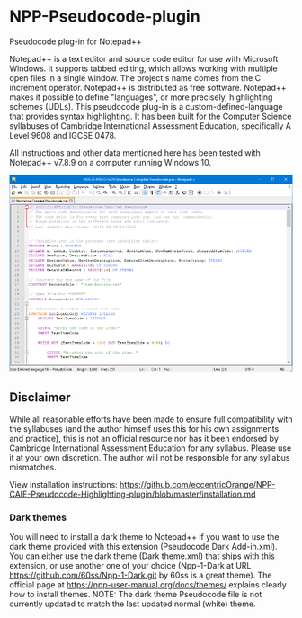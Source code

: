 # NPP-Pseudocode-plugin
Pseudocode plug-in for Notepad++

Notepad++ is a text editor and source code editor for use with Microsoft Windows. It supports tabbed editing, which allows working with multiple open files in a single window. The project's name comes from the C increment operator. Notepad++ is distributed as free software.
Notepad++ makes it possible to define "languages", or more precisely, highlighting schemes (UDLs). This pseudocode plug-in is a custom-defined-language that provides syntax highlighting. It has been built for the Computer Science syllabuses of Cambridge International Assessment Education, specifically A Level 9608 and IGCSE 0478.

All instructions and other data mentioned here has been tested with Notepad++ v7.8.9 on a computer running Windows 10.

![Preview in Notepad++](assets/preview.png)

## Disclaimer
While all reasonable efforts have been made to ensure full compatibility with the syllabuses (and the author himself uses this for his own assignments and practice), this is not an official resource nor has it been endorsed by Cambridge International Assessment Education for any syllabus. Please use it at your own discretion. The author will not be responsible for any syllabus mismatches.

View installation instructions: https://github.com/eccentricOrange/NPP-CAIE-Pseudocode-Highlighting-plugin/blob/master/installation.md

### Dark themes
You will need to install a dark theme to Notepad++ if you want to use the dark theme provided with this extension (Pseudocode Dark Add-in.xml). You can either use the dark theme (Dark theme.xml) that ships with this extension, or use another one of your choice (Npp-1-Dark at URL https://github.com/60ss/Npp-1-Dark.git by 60ss is a great theme).
The official page at https://npp-user-manual.org/docs/themes/ explains clearly how to install themes.
NOTE: The dark theme Pseudocode file is not currently updated to match the last updated normal (white) theme.
